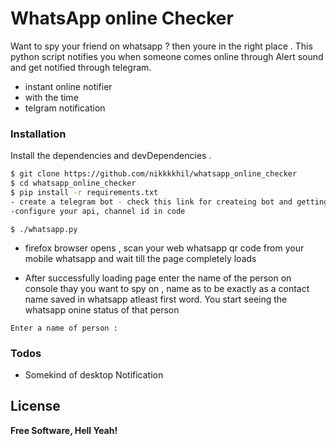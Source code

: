 # WhatsApp online Checker 

Want to spy your friend  on whatsapp ? then youre in the right place . This python script notifies you when someone comes online through Alert sound and get notified through telegram.
  - instant online notifier
  - with the time 
  - telgram notification
 



### Installation



Install the dependencies and devDependencies .

```sh
$ git clone https://github.com/nikkkkhil/whatsapp_online_checker
$ cd whatsapp_online_checker
$ pip install -r requirements.txt 
- create a telegram bot - check this link for createing bot and getting channelid and api  https://www.freecodecamp.org/news/learn-to-build-your-first-bot-in-telegram-with-python-4c99526765e4/
-configure your api, channel id in code
```
```
$ ./whatsapp.py
```
- firefox browser opens , scan your web whatsapp qr code from your mobile whatsapp and wait till the
 page completely loads 

- After successfully loading page enter the name of the person on console thay you want to spy on , name as to be exactly as a contact name saved in whatsapp atleast first word.
You start seeing the whatsapp onine status of that person 
```
Enter a name of person : 
```




### Todos

 - Somekind of desktop Notification 
 

License
----




**Free Software, Hell Yeah!**



